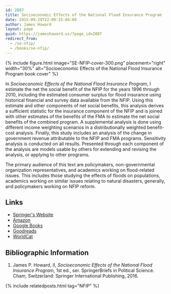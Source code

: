 ```yaml
---
id: 2887
title: Socioeconomic Effects of the National Flood Insurance Program
date: 2015-09-24T22:09:15-04:00
author: James Howard
layout: page
guid: https://jameshoward.us/?page_id=2887
redirect_from:
  - /se-nfip/
  - /books/se-nfip/
---
```


{% include figure.html image="SE-NFIP-cover-300.png" placement="right" width="30%"
   alt="Socioeconomic Effects of the National Flood Insurance Program book cover" %}

In _Socioeconomic Effects of the National Flood Insurance Program_,
I estimate the net the social benefit of the NFIP for the years
1996 through 2010, including the estimated consumer surplus for
flood insurance using historical financial and survey data available
from the NFIP. Using this estimate and other components of net
social benefits, this analysis derives a sufficient statistic for
the insurance component of the NFIP and is joined with other estimates
of the benefits of the FMA to estimate the net social benefits of
the combined program. A supplemental analysis is done using different
income weighting scenarios in a distributionally weighted benefit-cost
analysis. Finally, this study includes an analysis of the change
in government revenue attributable to the NFIP and FMA programs.
Sensitivity analysis is conducted on all results. Presented through
each component of the analysis are models usable by others for
extending and revising the analysis, or applying to other programs.

The primary audience of this text are policymakers, non-governmental
organization representatives, and academics working on flood-related
issues. This includes those studying the effects of floods on
populations, academics working on similar issues relating to natural
disasters, generally, and policymakers working on NFIP reform.

## Links

* [Springer's Website](http://www.springer.com/us/book/9783319290621)
* [Amazon](https://www.amazon.com/gp/product/3319290622/)
* [Google Books](https://books.google.com/books?id=OW7QjgEACAAJ)
* [Goodreads](https://www.goodreads.com/book/show/28206258)
* [WorldCat](http://www.worldcat.org/oclc/951676021)

## Bibliographic Information

1. James P. Howard, II, _Socioeconomic Effects of the National Flood Insurance Program_, 1st ed., ser. SpringerBriefs in Political Science. Cham, Switzerland: Springer International Publishing, 2016.

{% include relatedposts.html tag="NFIP" %}

